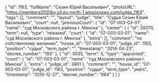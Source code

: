 {
    "id": 1163,
    "fullName": "Сезин Юрий Васильевич",
    "photoURL": "https://members2020by.s3.eu-north-1.amazonaws.com/judge_1163",
    "tags": [],
    "comment": "",
    "layout": "judge",
    "title": "Судья Сезин Юрий Васильевич",
    "court": null,
    "previousCourt": {
        "id": "07-003-03-01",
        "name": "суд Московского района г. Минска"
    },
    "career": [
        {
            "id": 59370,
            "term": null,
            "type": "released",
            "court": {
                "id": "07-003-03-01",
                "name": "суд Московского района г. Минска"
            },
            "extra": [],
            "comment": "по собственному желанию",
            "house_id": "07-003-03-01",
            "judge_id": 1163,
            "position": "судья",
            "term_type": "",
            "timestamp": "2014-04-23",
            "decree_number": "183"
        },
        {
            "id": 5035,
            "term": 5,
            "type": "appointed",
            "court": {
                "id": "07-003-03-01",
                "name": "суд Московского района г. Минска"
            },
            "extra": {
                "judge_id": 3801
            },
            "comment": "",
            "house_id": "07-003-03-01",
            "judge_id": 1163,
            "position": "судья",
            "term_type": "years",
            "timestamp": "2010-12-27",
            "decree_number": "684"
        }
    ]
}